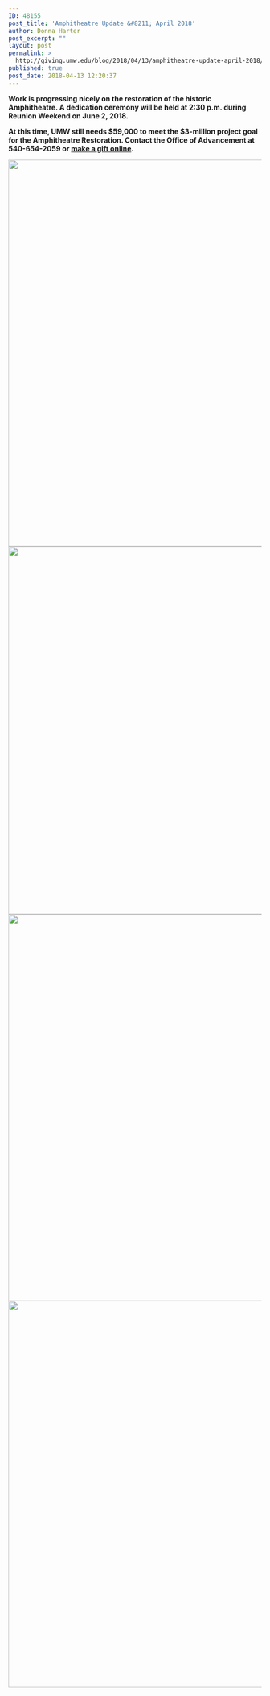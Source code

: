 ```yaml
---
ID: 48155
post_title: 'Amphitheatre Update &#8211; April 2018'
author: Donna Harter
post_excerpt: ""
layout: post
permalink: >
  http://giving.umw.edu/blog/2018/04/13/amphitheatre-update-april-2018/
published: true
post_date: 2018-04-13 12:20:37
---
```

<div id="umw-custom-background">
<div id="wrap">
<div id="inner">
<div id="content-sidebar-wrap">
<div id="content" class="hfeed">
<div class="post-48132 post type-post status-publish format-standard hentry category-giving-stories category-uncategorized entry">
<div class="entry-content">

<strong>Work is progressing nicely on the restoration of the historic Amphitheatre. A dedication ceremony will be held at 2:30 p.m. during Reunion Weekend on June 2, 2018. </strong>

<strong>At this time, UMW still needs $59,000 to meet the $3-million project goal for the Amphitheatre Restoration. Contact the Office of Advancement at 540-654-2059 or <a href="https://securelb.imodules.com/s/1588/rd17/interior.aspx?sid=1588&amp;gid=1&amp;pgid=1712&amp;cid=3848" target="_blank" rel="noopener">make a gift online</a></strong><strong>.</strong>

<img class="alignnone size-large wp-image-48156" src="http://giving.umw.edu/wp-content/uploads/2018/04/april-13-4-1024x768.jpg" alt="" width="1024" height="768" /> <img class="alignnone size-large wp-image-48157" src="http://giving.umw.edu/wp-content/uploads/2018/04/april-13-1-1024x731.jpg" alt="" width="1024" height="731" /> <strong><img class="alignnone size-large wp-image-48159" src="http://giving.umw.edu/wp-content/uploads/2018/04/april-13-2-1024x768.jpg" alt="" width="1024" height="768" /></strong><strong><img class="alignnone size-large wp-image-48158" src="http://giving.umw.edu/wp-content/uploads/2018/04/april-13-3-1024x768.jpg" alt="" width="1024" height="768" />
</strong>

</div>
</div>
</div>
</div>
</div>
</div>
</div>